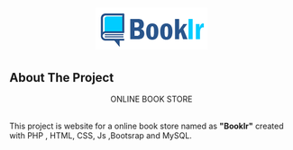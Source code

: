 <!-- PROJECT LOGO -->
<h1>
  <div  align="center">
  <a  href="https://github.com/DishaKD/Booklr">
      <img  src="https://github.com/DishaKD/Booklr/blob/master/Images/Header%20%26%20Footer/logo.png"  alt="Logo" >
  </a>
</h1>

    
## About The Project
<p align=center>ONLINE BOOK STORE</p>
<br>
This project is website for a online book store named as <b>"Booklr"</b>  created with PHP , HTML, CSS, Js ,Bootsrap and MySQL.


